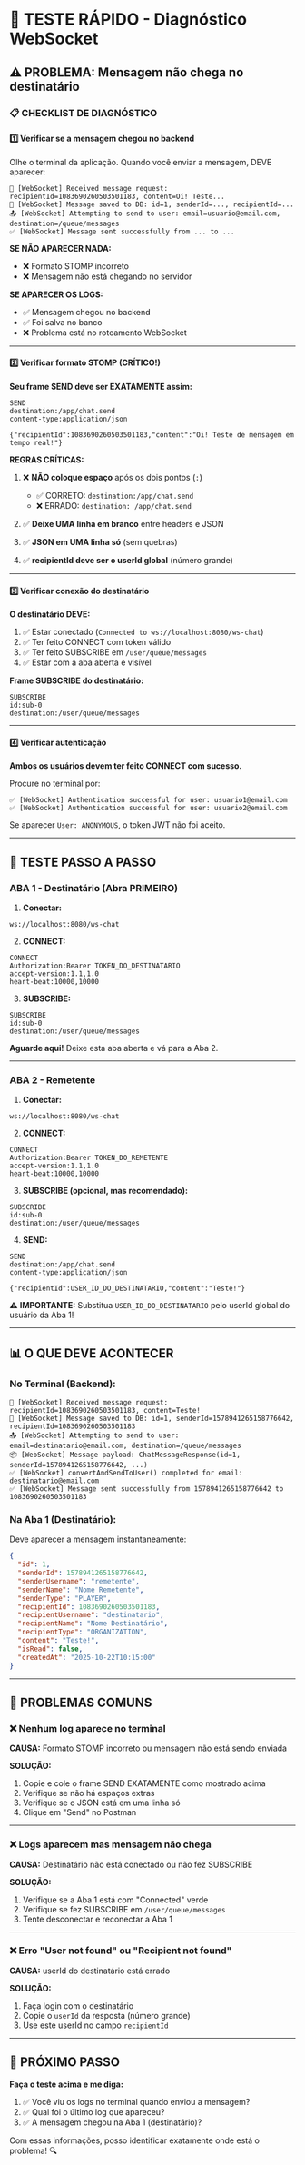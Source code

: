 # 🧪 TESTE RÁPIDO - Diagnóstico WebSocket

## ⚠️ PROBLEMA: Mensagem não chega no destinatário

### 📋 CHECKLIST DE DIAGNÓSTICO

#### 1️⃣ Verificar se a mensagem chegou no backend

Olhe o terminal da aplicação. Quando você enviar a mensagem, DEVE aparecer:

```
📨 [WebSocket] Received message request: recipientId=1083690260503501183, content=Oi! Teste...
💾 [WebSocket] Message saved to DB: id=1, senderId=..., recipientId=...
📤 [WebSocket] Attempting to send to user: email=usuario@email.com, destination=/queue/messages
✅ [WebSocket] Message sent successfully from ... to ...
```

**SE NÃO APARECER NADA:**
- ❌ Formato STOMP incorreto
- ❌ Mensagem não está chegando no servidor

**SE APARECER OS LOGS:**
- ✅ Mensagem chegou no backend
- ✅ Foi salva no banco
- ❌ Problema está no roteamento WebSocket

---

#### 2️⃣ Verificar formato STOMP (CRÍTICO!)

**Seu frame SEND deve ser EXATAMENTE assim:**

```
SEND
destination:/app/chat.send
content-type:application/json

{"recipientId":1083690260503501183,"content":"Oi! Teste de mensagem em tempo real!"}
```

**REGRAS CRÍTICAS:**
1. ❌ **NÃO coloque espaço** após os dois pontos (`:`)
   - ✅ CORRETO: `destination:/app/chat.send`
   - ❌ ERRADO: `destination: /app/chat.send`

2. ✅ **Deixe UMA linha em branco** entre headers e JSON

3. ✅ **JSON em UMA linha só** (sem quebras)

4. ✅ **recipientId deve ser o userId global** (número grande)

---

#### 3️⃣ Verificar conexão do destinatário

**O destinatário DEVE:**

1. ✅ Estar conectado (`Connected to ws://localhost:8080/ws-chat`)
2. ✅ Ter feito CONNECT com token válido
3. ✅ Ter feito SUBSCRIBE em `/user/queue/messages`
4. ✅ Estar com a aba aberta e visível

**Frame SUBSCRIBE do destinatário:**
```
SUBSCRIBE
id:sub-0
destination:/user/queue/messages

```

---

#### 4️⃣ Verificar autenticação

**Ambos os usuários devem ter feito CONNECT com sucesso.**

Procure no terminal por:
```
✅ [WebSocket] Authentication successful for user: usuario1@email.com
✅ [WebSocket] Authentication successful for user: usuario2@email.com
```

Se aparecer `User: ANONYMOUS`, o token JWT não foi aceito.

---

## 🔧 TESTE PASSO A PASSO

### **ABA 1 - Destinatário (Abra PRIMEIRO)**

1. **Conectar:**
```
ws://localhost:8080/ws-chat
```

2. **CONNECT:**
```
CONNECT
Authorization:Bearer TOKEN_DO_DESTINATARIO
accept-version:1.1,1.0
heart-beat:10000,10000

```

3. **SUBSCRIBE:**
```
SUBSCRIBE
id:sub-0
destination:/user/queue/messages

```

**Aguarde aqui!** Deixe esta aba aberta e vá para a Aba 2.

---

### **ABA 2 - Remetente**

1. **Conectar:**
```
ws://localhost:8080/ws-chat
```

2. **CONNECT:**
```
CONNECT
Authorization:Bearer TOKEN_DO_REMETENTE
accept-version:1.1,1.0
heart-beat:10000,10000

```

3. **SUBSCRIBE (opcional, mas recomendado):**
```
SUBSCRIBE
id:sub-0
destination:/user/queue/messages

```

4. **SEND:**
```
SEND
destination:/app/chat.send
content-type:application/json

{"recipientId":USER_ID_DO_DESTINATARIO,"content":"Teste!"}
```

⚠️ **IMPORTANTE:** Substitua `USER_ID_DO_DESTINATARIO` pelo userId global do usuário da Aba 1!

---

## 📊 O QUE DEVE ACONTECER

### **No Terminal (Backend):**
```
📨 [WebSocket] Received message request: recipientId=1083690260503501183, content=Teste!
💾 [WebSocket] Message saved to DB: id=1, senderId=1578941265158776642, recipientId=1083690260503501183
📤 [WebSocket] Attempting to send to user: email=destinatario@email.com, destination=/queue/messages
📦 [WebSocket] Message payload: ChatMessageResponse(id=1, senderId=1578941265158776642, ...)
✅ [WebSocket] convertAndSendToUser() completed for email: destinatario@email.com
✅ [WebSocket] Message sent successfully from 1578941265158776642 to 1083690260503501183
```

### **Na Aba 1 (Destinatário):**
Deve aparecer a mensagem instantaneamente:
```json
{
  "id": 1,
  "senderId": 1578941265158776642,
  "senderUsername": "remetente",
  "senderName": "Nome Remetente",
  "senderType": "PLAYER",
  "recipientId": 1083690260503501183,
  "recipientUsername": "destinatario",
  "recipientName": "Nome Destinatário",
  "recipientType": "ORGANIZATION",
  "content": "Teste!",
  "isRead": false,
  "createdAt": "2025-10-22T10:15:00"
}
```

---

## 🐛 PROBLEMAS COMUNS

### ❌ Nenhum log aparece no terminal
**CAUSA:** Formato STOMP incorreto ou mensagem não está sendo enviada

**SOLUÇÃO:**
1. Copie e cole o frame SEND EXATAMENTE como mostrado acima
2. Verifique se não há espaços extras
3. Verifique se o JSON está em uma linha só
4. Clique em "Send" no Postman

---

### ❌ Logs aparecem mas mensagem não chega
**CAUSA:** Destinatário não está conectado ou não fez SUBSCRIBE

**SOLUÇÃO:**
1. Verifique se a Aba 1 está com "Connected" verde
2. Verifique se fez SUBSCRIBE em `/user/queue/messages`
3. Tente desconectar e reconectar a Aba 1

---

### ❌ Erro "User not found" ou "Recipient not found"
**CAUSA:** userId do destinatário está errado

**SOLUÇÃO:**
1. Faça login com o destinatário
2. Copie o `userId` da resposta (número grande)
3. Use este userId no campo `recipientId`

---

## 🎯 PRÓXIMO PASSO

**Faça o teste acima e me diga:**

1. ✅ Você viu os logs no terminal quando enviou a mensagem?
2. ✅ Qual foi o último log que apareceu?
3. ✅ A mensagem chegou na Aba 1 (destinatário)?

Com essas informações, posso identificar exatamente onde está o problema! 🔍
